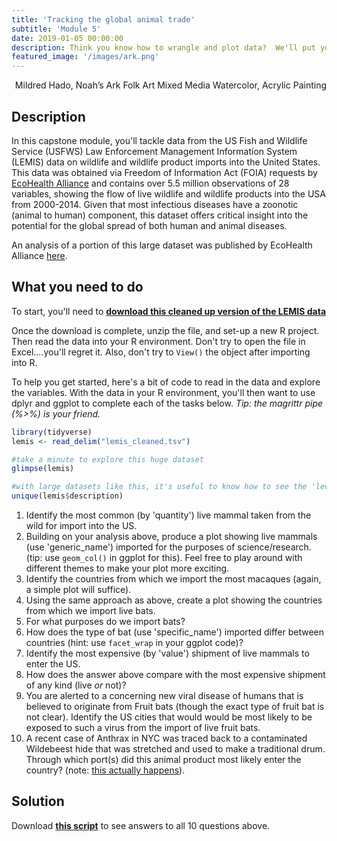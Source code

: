 ```yaml
---
title: 'Tracking the global animal trade'
subtitle: 'Module 5'
date: 2019-01-05 00:00:00
description: Think you know how to wrangle and plot data?  We'll put your skills to the test using a dataframe with millions of rows.  To illustrate the general utility of the methods you've learned thus far, we'll explore the import of animals and animal products into US port cities over a 14 year period.
featured_image: '/images/ark.png'
---
```


<div style="text-align: right"> Mildred Hado, Noah’s Ark Folk Art Mixed Media Watercolor, Acrylic Painting </div>


## Description

In this capstone module, you'll tackle data from the US Fish and Wildlife Service (USFWS) Law Enforcement Management Information System (LEMIS) data on wildlife and wildlife product imports into the United States. This data was obtained via Freedom of Information Act (FOIA) requests by [EcoHealth Alliance](https://www.ecohealthalliance.org/) and contains over 5.5 million observations of 28 variables, showing the flow of live wildlife and wildlife products into the USA from 2000-2014.  Given that most infectious diseases have a zoonotic (animal to human) component, this dataset offers critical insight into the potential for the global spread of both human and animal diseases.

An analysis of a portion of this large dataset was published by EcoHealth Alliance [here](https://doi.org/10.1007/s10393-017-1211-7).

## What you need to do

To start, you'll need to **[download this cleaned up version of the LEMIS data](https://drive.google.com/file/d/1-GAGY0us-eqzfawPfxI88B-Qeyv1dycQ/view?usp=sharing)**

Once the download is complete, unzip the file, and set-up a new R project.  Then read the data into your R environment.  Don't try to open the file in Excel....you'll regret it.  Also, don't try to ```View()``` the object after importing into R.

To help you get started, here's a bit of code to read in the data and explore the variables.  With the data in your R environment, you'll then want to use dplyr and ggplot to complete each of the tasks below.  *Tip: the magrittr pipe (%>%) is your friend.*


```r
library(tidyverse)
lemis <- read_delim("lemis_cleaned.tsv")

#take a minute to explore this huge dataset
glimpse(lemis)

#with large datasets like this, it's useful to know how to see the 'levels' for any variable of interest
unique(lemis$description)

```

1. Identify the most common (by 'quantity') live mammal taken from the wild for import into the US.
2. Building on your analysis above, produce a plot showing live mammals (use 'generic_name') imported for the purposes of science/research. (tip: use ```geom_col()``` in ggplot for this).  Feel free to play around with different themes to make your plot more exciting.
3. Identify the countries from which we import the most macaques (again, a simple plot will suffice).
4. Using the same approach as above, create a plot showing the countries from which we import live bats.
5. For what purposes do we import bats?
6. How does the type of bat (use 'specific_name') imported differ between countries (hint: use ```facet_wrap``` in your ggplot code)?
7. Identify the most expensive (by 'value') shipment of live mammals to enter the US.
8. How does the answer above compare with the most expensive shipment of any kind (live *or* not)?
9.  You are alerted to a concerning new viral disease of humans that is believed to originate from Fruit bats (though the exact type of fruit bat is not clear).  Identify the US cities that would would be most likely to be exposed to such a virus from the import of live fruit bats.
10. A recent case of Anthrax in NYC was traced back to a contaminated Wildebeest hide that was stretched and used to make a traditional drum.  Through which port(s) did this animal product most likely enter the country? (note: [this actually happens](https://www.cdc.gov/anthrax/animal-products/hides-drums.html)).


## Solution

Download **[this script](http://DIYtranscriptomics.github.io/Code/files/LEMIS_solution.R)** to see answers to all 10 questions above.




